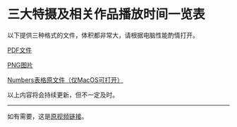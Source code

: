 # 三大特摄及相关作品播放时间一览表

以下提供三种格式的文件，体积都非常大，请根据电脑性能酌情打开。

[PDF文件](/tokusatsu.pdf)

[PNG图片](/tokusatsu.png)

[Numbers表格原文件（仅MacOS可打开）](/tokusatsu.numbers)

以上内容将会持续更新，但不一定及时。

***

如有需要，这是[原视频链接](https://www.bilibili.com/video/BV12g411U7G1/)。

